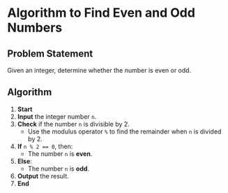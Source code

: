 # Algorithm to Find Even and Odd Numbers

## Problem Statement
Given an integer, determine whether the number is even or odd.

## Algorithm

1. **Start**
2. **Input** the integer number `n`.
3. **Check** if the number `n` is divisible by 2.
    - Use the modulus operator `%` to find the remainder when `n` is divided by 2.
4. **If** `n % 2 == 0`, then:
    - The number `n` is **even**.
5. **Else**:
    - The number `n` is **odd**.
6. **Output** the result.
7. **End**
